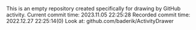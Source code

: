 This is an empty repository created specifically for drawing by GitHub activity.
Current commit time: 2023.11.05 22:25:28
Recorded commit time: 2022.12.27 22:25:14(0)
Look at: github.com/baderik/ActivityDrawer
